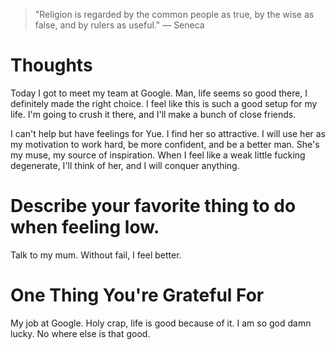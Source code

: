 
> \"Religion is regarded by the common people as true, by the wise as false, and by rulers as useful.\" — Seneca

# Thoughts
Today I got to meet my team at Google. Man, life seems so good there, I definitely made the right choice. I feel like this is such a good setup for my life. I'm going to crush it there, and I'll make a bunch of close friends.

I can't help but have feelings for Yue. I find her so attractive. I will use her as my motivation to work hard, be more confident, and be a better man. She's my muse, my source of inspiration. When I feel like a weak little fucking degenerate, I'll think of her, and I will conquer anything.

# Describe your favorite thing to do when feeling low.
Talk to my mum. Without fail, I feel better.

# One Thing You're Grateful For
My job at Google. Holy crap, life is good because of it. I am so god damn lucky. No where else is that good.
